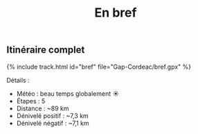 ﻿---
title: "En bref"
permalink: /Gap-Cordeac/bref/
sidebar:
  nav: "gap_cordeac"
enable_tracks: true
---

## Itinéraire complet

{% include track.html id="bref" file="Gap-Cordeac/bref.gpx" %}

Détails :
* Météo : beau temps globalement :sunny:
* Étapes : 5
* Distance : ~89 km
* Dénivelé positif : ~7,3 km
* Dénivelé négatif : ~7,1 km
